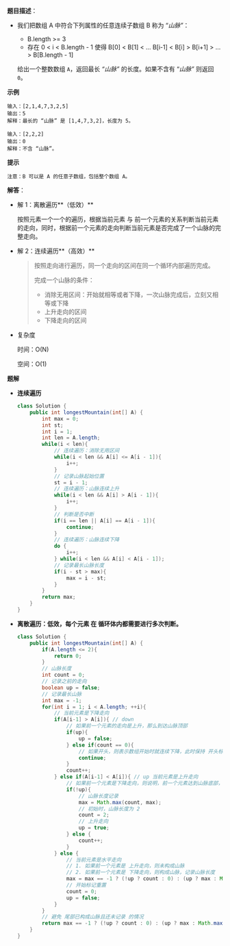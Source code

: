 **题目描述**： 

+ 我们把数组 A 中符合下列属性的任意连续子数组 B 称为 “*山脉”*： 
  + B.length >= 3
  + 存在 0 < i < B.length - 1 使得 B[0] < B[1] < ... B[i-1] < B[i] > B[i+1] > ... > B[B.length - 1]

  给出一个整数数组 `A`，返回最长 *“山脉”* 的长度。如果不含有 “*山脉”* 则返回 `0`。

**示例**

```
输入：[2,1,4,7,3,2,5]
输出：5
解释：最长的 “山脉” 是 [1,4,7,3,2]，长度为 5。

输入：[2,2,2]
输出：0
解释：不含 “山脉”。
```

**提示**

```
注意：B 可以是 A 的任意子数组，包括整个数组 A。
```

**解答**：

+ 解 1：离散遍历**（低效）**

  按照元素一个一个的遍历，根据当前元素 与 前一个元素的关系判断当前元素的走向，同时，根据前一个元素的走向判断当前元素是否完成了一个山脉的完整走向。

+ 解 2：连续遍历**（高效）**

  > 按照走向进行遍历，同一个走向的区间在同一个循环内部遍历完成。
  >
  > 完成一个山脉的条件：
  >
  > + 消除无用区间：开始就相等或者下降，一次山脉完成后，立刻又相等或下降
  > + 上升走向的区间
  > + 下降走向的区间

+ 复杂度

  时间：O(N)

  空间：O(1)

**题解**

+ **连续遍历**

  ```java
  class Solution {
      public int longestMountain(int[] A) {
          int max = 0;
          int st;
          int i = 1;
          int len = A.length;
          while(i < len){
              // 连续遍历：消除无用区间
              while(i < len && A[i] <= A[i - 1]){
                  i++;
              }
              // 记录山脉起始位置
              st = i - 1;
              // 连续遍历：山脉连续上升
              while(i < len && A[i] > A[i - 1]){
                  i++;
              }
              // 判断是否中断
              if(i == len || A[i] == A[i - 1]){
                  continue;
              }
              // 连续遍历：山脉连续下降
              do {
                  i++;
              } while(i < len && A[i] < A[i - 1]);
              // 记录最长山脉长度
              if(i - st > max){
                  max = i - st;
              }
          }
          return max;
      }
  }
  ```

+ **离散遍历：低效，每个元素 在 循环体内都需要进行多次判断。**

  ```java
  class Solution {
      public int longestMountain(int[] A) {
          if(A.length <= 2){
              return 0;
          }
          // 山脉长度
          int count = 0;
          // 记录之前的走向
          boolean up = false;
          // 记录最长山脉
          int max = -1;
          for(int i = 1; i < A.length; ++i){
              // 当前元素是下降走向
              if(A[i-1] > A[i]){ // down
                  // 如果前一个元素的走向是上升，那么到达山脉顶部
                  if(up){
                      up = false;
                  } else if(count == 0){
                      // 如果开头，则表示数组开始时就连续下降，此时保持 开头标志（count = 0）
                      continue;
                  }
                  count++;
              } else if(A[i-1] < A[i]){ // up 当前元素是上升走向
                  // 如果前一个元素是下降走向，则说明，前一个元素达到山脉底部，即：完成了一个山脉
                  if(!up){
                      // 山脉长度记录
                      max = Math.max(count, max);
                      // 初始时，山脉长度为 2
                      count = 2;
                      // 上升走向
                      up = true;
                  } else {
                      count++;
                  }
              } else {
                  // 当前元素是水平走向
                  // 1. 如果前一个元素是 上升走向，则未构成山脉
                  // 2. 如果前一个元素是 下降走向，则构成山脉，记录山脉长度
                  max = max == -1 ? (!up ? count : 0) : (up ? max : Math.max(count, max));
                  // 开始标记重置
                  count = 0;
                  up = false;
              }
          }
          // 避免 尾部已构成山脉且还未记录 的情况
          return max == -1 ? (!up ? count : 0) : (up ? max : Math.max(count, max));
      }
  }
  ```

  